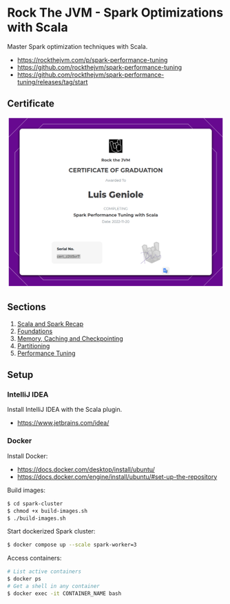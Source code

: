 # Rock The JVM - Spark Optimizations with Scala

Master Spark optimization techniques with Scala.

- https://rockthejvm.com/p/spark-performance-tuning
- https://github.com/rockthejvm/spark-performance-tuning
- https://github.com/rockthejvm/spark-performance-tuning/releases/tag/start

## Certificate

![Certificate of Completion](.github/certificate.png)

## Sections

1. [Scala and Spark Recap](src/main/scala/section1)
2. [Foundations](src/main/scala/section2)
3. [Memory, Caching and Checkpointing](src/main/scala/section3)
4. [Partitioning](src/main/scala/section4)
5. [Performance Tuning](src/main/scala/section5)

## Setup

### IntelliJ IDEA

Install IntelliJ IDEA with the Scala plugin.

- https://www.jetbrains.com/idea/

### Docker

Install Docker:

- https://docs.docker.com/desktop/install/ubuntu/
- https://docs.docker.com/engine/install/ubuntu/#set-up-the-repository

Build images:

```bash
$ cd spark-cluster
$ chmod +x build-images.sh
$ ./build-images.sh
```

Start dockerized Spark cluster:

```bash
$ docker compose up --scale spark-worker=3
```

Access containers:

```bash
# List active containers
$ docker ps
# Get a shell in any container
$ docker exec -it CONTAINER_NAME bash
```
